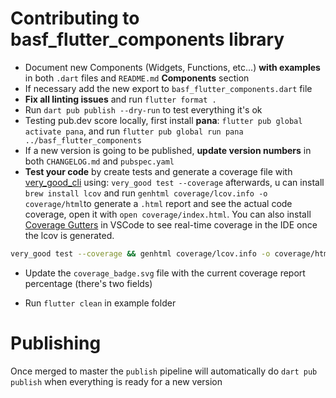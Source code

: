 # Contributing to basf_flutter_components library

- Document new Components (Widgets, Functions, etc...) **with examples** in both `.dart` files and `README.md` **Components** section
- If necessary add the new export to `basf_flutter_components.dart` file
- **Fix all linting issues** and run `flutter format .`
- Run `dart pub publish --dry-run` to test everything it's ok
- Testing pub.dev score locally, first install **pana**: `flutter pub global activate pana`, and run `flutter pub global run pana ../basf_flutter_components`
- If a new version is going to be published, **update version numbers** in both `CHANGELOG.md` and `pubspec.yaml`
- **Test your code** by create tests and generate a coverage file with [very_good_cli](https://pub.dev/packages/very_good_cli) using: `very_good test --coverage` afterwards, u can install `brew install lcov` and run `genhtml coverage/lcov.info -o coverage/html`to generate a `.html` report and see the actual code coverage, open it with `open coverage/index.html`.
You can also install [Coverage Gutters](https://marketplace.visualstudio.com/items?itemName=ryanluker.vscode-coverage-gutters) in VSCode to see real-time coverage in the IDE once the lcov is generated.

```bash
very_good test --coverage && genhtml coverage/lcov.info -o coverage/html && open coverage/html/index.html
```

- Update the `coverage_badge.svg` file with the current coverage report percentage (there's two fields)

- Run `flutter clean` in example folder

# Publishing

Once merged to master the `publish` pipeline will automatically do `dart pub publish` when everything is ready for a new version
